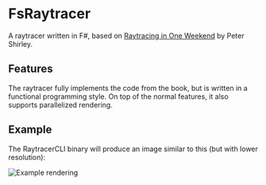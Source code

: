# FsRaytracer

A raytracer written in F#, based on [Raytracing in One Weekend](https://github.com/petershirley/raytracinginoneweekend) by Peter Shirley.

## Features

The raytracer fully implements the code from the book, but is written in a functional programming style.
On top of the normal features, it also supports parallelized rendering.

## Example

The RaytracerCLI binary will produce an image similar to this (but with lower resolution):

![Example rendering](https://i.imgur.com/XB8587f.png)